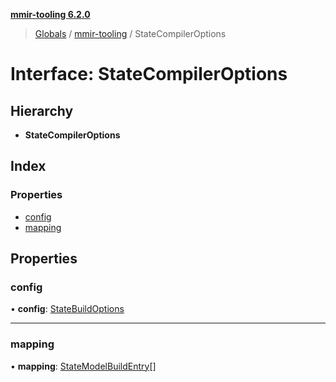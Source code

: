 **[mmir-tooling 6.2.0](../README.md)**

> [Globals](../README.md) / [mmir-tooling](../modules/mmir_tooling.md) / StateCompilerOptions

# Interface: StateCompilerOptions

## Hierarchy

* **StateCompilerOptions**

## Index

### Properties

* [config](mmir_tooling.statecompileroptions.md#config)
* [mapping](mmir_tooling.statecompileroptions.md#mapping)

## Properties

### config

•  **config**: [StateBuildOptions](mmir_tooling.statebuildoptions.md)

___

### mapping

•  **mapping**: [StateModelBuildEntry](mmir_tooling.statemodelbuildentry.md)[]
